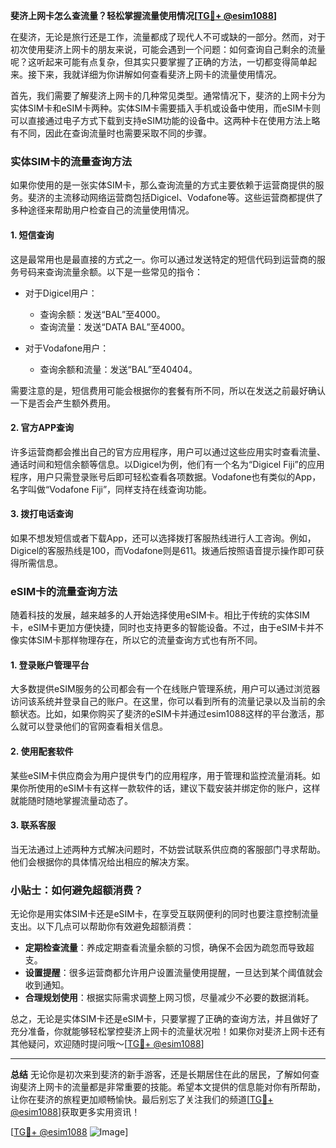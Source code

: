 **斐济上网卡怎么查流量？轻松掌握流量使用情况[[TG💪+ @esim1088](https://t.me/s/esim1088)]**

在斐济，无论是旅行还是工作，流量都成了现代人不可或缺的一部分。然而，对于初次使用斐济上网卡的朋友来说，可能会遇到一个问题：如何查询自己剩余的流量呢？这听起来可能有点复杂，但其实只要掌握了正确的方法，一切都变得简单起来。接下来，我就详细为你讲解如何查看斐济上网卡的流量使用情况。

首先，我们需要了解斐济上网卡的几种常见类型。通常情况下，斐济的上网卡分为实体SIM卡和eSIM卡两种。实体SIM卡需要插入手机或设备中使用，而eSIM卡则可以直接通过电子方式下载到支持eSIM功能的设备中。这两种卡在使用方法上略有不同，因此在查询流量时也需要采取不同的步骤。

### 实体SIM卡的流量查询方法

如果你使用的是一张实体SIM卡，那么查询流量的方式主要依赖于运营商提供的服务。斐济的主流移动网络运营商包括Digicel、Vodafone等。这些运营商都提供了多种途径来帮助用户检查自己的流量使用情况。

#### 1. 短信查询
这是最常用也是最直接的方式之一。你可以通过发送特定的短信代码到运营商的服务号码来查询流量余额。以下是一些常见的指令：

- 对于Digicel用户：
  - 查询余额：发送“BAL”至4000。
  - 查询流量：发送“DATA BAL”至4000。
  
- 对于Vodafone用户：
  - 查询余额和流量：发送“BAL”至40404。

需要注意的是，短信费用可能会根据你的套餐有所不同，所以在发送之前最好确认一下是否会产生额外费用。

#### 2. 官方APP查询
许多运营商都会推出自己的官方应用程序，用户可以通过这些应用实时查看流量、通话时间和短信余额等信息。以Digicel为例，他们有一个名为“Digicel Fiji”的应用程序，用户只需登录账号后即可轻松查看各项数据。Vodafone也有类似的App，名字叫做“Vodafone Fiji”，同样支持在线查询功能。

#### 3. 拨打电话查询
如果不想发短信或者下载App，还可以选择拨打客服热线进行人工咨询。例如，Digicel的客服热线是100，而Vodafone则是611。拨通后按照语音提示操作即可获得所需信息。

### eSIM卡的流量查询方法

随着科技的发展，越来越多的人开始选择使用eSIM卡。相比于传统的实体SIM卡，eSIM卡更加方便快捷，同时也支持更多的智能设备。不过，由于eSIM卡并不像实体SIM卡那样物理存在，所以它的流量查询方式也有所不同。

#### 1. 登录账户管理平台
大多数提供eSIM服务的公司都会有一个在线账户管理系统，用户可以通过浏览器访问该系统并登录自己的账户。在这里，你可以看到所有的流量记录以及当前的余额状态。比如，如果你购买了斐济的eSIM卡并通过esim1088这样的平台激活，那么就可以登录他们的官网查看相关信息。

#### 2. 使用配套软件
某些eSIM卡供应商会为用户提供专门的应用程序，用于管理和监控流量消耗。如果你所使用的eSIM卡有这样一款软件的话，建议下载安装并绑定你的账户，这样就能随时随地掌握流量动态了。

#### 3. 联系客服
当无法通过上述两种方式解决问题时，不妨尝试联系供应商的客服部门寻求帮助。他们会根据你的具体情况给出相应的解决方案。

### 小贴士：如何避免超额消费？

无论你是用实体SIM卡还是eSIM卡，在享受互联网便利的同时也要注意控制流量支出。以下几点可以帮助你有效避免超额消费：

- **定期检查流量**：养成定期查看流量余额的习惯，确保不会因为疏忽而导致超支。
- **设置提醒**：很多运营商都允许用户设置流量使用提醒，一旦达到某个阈值就会收到通知。
- **合理规划使用**：根据实际需求调整上网习惯，尽量减少不必要的数据消耗。

总之，无论是实体SIM卡还是eSIM卡，只要掌握了正确的查询方法，并且做好了充分准备，你就能够轻松掌控斐济上网卡的流量状况啦！如果你对斐济上网卡还有其他疑问，欢迎随时提问哦～[[TG💪+ @esim1088](https://t.me/s/esim1088)]

---

**总结**
无论你是初次来到斐济的新手游客，还是长期居住在此的居民，了解如何查询斐济上网卡的流量都是非常重要的技能。希望本文提供的信息能对你有所帮助，让你在斐济的旅程更加顺畅愉快。最后别忘了关注我们的频道[[TG💪+ @esim1088](https://t.me/s/esim1088)]获取更多实用资讯！

[[TG💪+ @esim1088](https://t.me/s/esim1088) ![Image](https://i.postimg.cc/4NQfJmqS/Snipaste-2025-05-13-00-14-12.png)]